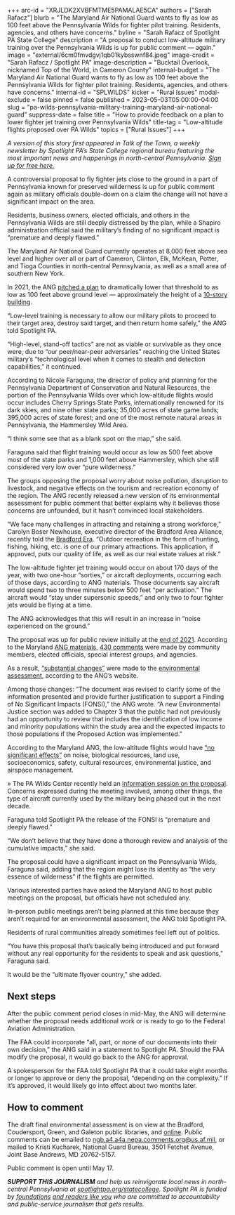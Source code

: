 +++
arc-id = "XRJLDK2XVBFMTME5PAMALAE5CA"
authors = ["Sarah Rafacz"]
blurb = "The Maryland Air National Guard wants to fly as low as 100 feet above the Pennsylvania Wilds for fighter pilot training. Residents, agencies, and others have concerns."
byline = "Sarah Rafacz of Spotlight PA State College"
description = "A proposal to conduct low-altitude military training over the Pennsylvania Wilds is up for public comment — again."
image = "external/6cm0fmvdgvj1qb01kybsswnf84.jpeg"
image-credit = "Sarah Rafacz / Spotlight PA"
image-description = "Bucktail Overlook, nicknamed Top of the World, in Cameron County"
internal-budget = "The Maryland Air National Guard wants to fly as low as 100 feet above the Pennsylvania Wilds for fighter pilot training. Residents, agencies, and others have concerns."
internal-id = "SPLWILDS"
kicker = "Rural Issues"
modal-exclude = false
pinned = false
published = 2023-05-03T05:00:00-04:00
slug = "pa-wilds-pennsylvania-military-training-maryland-air-national-guard"
suppress-date = false
title = "How to provide feedback on a plan to lower fighter jet training over Pennsylvania Wilds"
title-tag = "Low-altitude flights proposed over PA Wilds"
topics = ["Rural Issues"]
+++

<i>A version of this story first appeared in Talk of the Town, a weekly newsletter by Spotlight PA’s State College regional bureau featuring the most important news and happenings in north-central Pennsylvania. </i><a href="https://www.spotlightpa.org/newsletters/talkofthetown"><i>Sign up for free here.</i></a>

A controversial proposal to fly fighter jets close to the ground in a part of Pennsylvania known for preserved wilderness is up for public comment again as military officials double-down on a claim the change will not have a significant impact on the area.

Residents, business owners, elected officials, and others in the Pennsylvania Wilds are still deeply distressed by the plan, while a Shapiro administration official said the military’s finding of no significant impact is “premature and deeply flawed.”

The Maryland Air National Guard currently operates at 8,000 feet above sea level and higher over all or part of Cameron, Clinton, Elk, McKean, Potter, and Tioga Counties in north-central Pennsylvania, as well as a small area of southern New York.

In 2021, the ANG <a href="https://www.spotlightpa.org/news/2021/12/pennsylvania-wilds-military-training-low-altitude/">pitched a plan</a> to dramatically lower that threshold to as low as 100 feet above ground level — approximately the height of a <a href="https://web.archive.org/20211020080625/https://measuringstuff.com/things-that-are-100-feet-tall/">10-story building</a>.

“Low-level training is necessary to allow our military pilots to proceed to their target area, destroy said target, and then return home safely,” the ANG told Spotlight PA.

“High-level, stand-off tactics” are not as viable or survivable as they once were, due to “our peer/near-peer adversaries” reaching the United States military’s “technological level when it comes to stealth and detection capabilities,” it continued.

<script src="https://www.spotlightpa.org/embed.js" async></script><div data-spl-embed-version="1" data-spl-src="https://www.spotlightpa.org/embeds/newsletter/?cta=Sign%20up%20for%20our%20new%20regional%20newsletter%2C%20%3Cb%3ETalk%20of%20the%20Town%3C%2Fb%3E%2C%20and%20get%20all%20the%20news%20and%20notes%20from%20State%20College%20and%20north-central%20PA.&button=Sign%20Up%20Now&preselect=state_college&eyebrow=DON'T%20MISS%20A%20BEAT"></div>

According to Nicole Faraguna, the director of policy and planning for the Pennsylvania Department of Conservation and Natural Resources, the portion of the Pennsylvania Wilds over which low-altitude flights would occur includes Cherry Springs State Parks, internationally renowned for its dark skies, and nine other state parks; 35,000 acres of state game lands; 395,000 acres of state forest; and one of the most remote natural areas in Pennsylvania, the Hammersley Wild Area.

“I think some see that as a blank spot on the map,” she said.

Faraguna said that flight training would occur as low as 500 feet above most of the state parks and 1,000 feet above Hammersley, which she still considered very low over “pure wilderness.”

The groups opposing the proposal worry about noise pollution, disruption to livestock, and negative effects on the tourism and recreation economy of the region. The ANG recently released a new version of its environmental assessment for public comment that better explains why it believes those concerns are unfounded, but it hasn’t convinced local stakeholders.

“We face many challenges in attracting and retaining a strong workforce,” Carolyn Boser Newhouse, executive director of the Bradford Area Alliance, recently told the <a href="https://www.bradfordera.com/news/draft-final-assessment-of-low-flying-training-zone-released/article_5d3154f2-62ad-5ee5-b7a2-be9aaba38daa.html">Bradford Era</a>. “Outdoor recreation in the form of hunting, fishing, hiking, etc. is one of our primary attractions. This application, if approved, puts our quality of life, as well as our real estate values at risk.”

The low-altitude fighter jet training would occur on about 170 days of the year, with two one-hour “sorties,” or aircraft deployments, occurring each of those days, according to ANG materials. Those documents say aircraft would spend two to three minutes below 500 feet “per activation.” The aircraft would “stay under supersonic speeds,” and only two to four fighter jets would be flying at a time.

The ANG acknowledges that this will result in an increase in “noise experienced on the ground.”

The proposal was up for public review initially at the <a href="https://www.spotlightpa.org/news/2021/12/pennsylvania-wilds-military-training-low-altitude/">end of 2021</a>. According to the Maryland <a href="https://web.archive.org/20230503154111/https://www.175wg.ang.af.mil/Portals/66/Duke%20Draft%20Finding%20of%20No%20Significant%20Impact.pdf">ANG materials</a>, <a href="https://web.archive.org/20230430174306/https://www.175wg.ang.af.mil/Portals/66/documents/Volume%203%20Duke%20MOA%20DFEA_Appendix%20H_March%202023Final.pdf?ver=TOCE_VNTQpoH8t-RQWNP9w%3d%3d">430 comments</a> were made by community members, elected officials, special interest groups, and agencies.

As a result, <a href="https://web.archive.org/20211115154653/https://www.175wg.ang.af.mil/Duke-MOA-Low/#:~:text=The%20public%20comment%20period%20on,agencies%20additional%20document%20review%20time">“substantial changes”</a> were made to the <a href="https://web.archive.org/20230430163431/https://www.175wg.ang.af.mil/Portals/66/documents/Volume%20I%20Duke%20MOA_%20DFEA_March%202023.pdf?ver=v23cAo-D5TlDSmV3drPUQA%3d%3d">environmental assessment</a>, according to the ANG’s website.

Among those changes: “The document was revised to clarify some of the information presented and provide further justification to support a Finding of No Significant Impacts (FONSI),” the ANG wrote. “A new Environmental Justice section was added to Chapter 3 that the public had not previously had an opportunity to review that includes the identification of low income and minority populations within the study area and the expected impacts to those populations if the Proposed Action was implemented.”

According to the Maryland ANG, the low-altitude flights would have <a href="https://web.archive.org/20230503154111/https://www.175wg.ang.af.mil/Portals/66/Duke%20Draft%20Finding%20of%20No%20Significant%20Impact.pdf">“no significant effects”</a> on noise, biological resources, land use, socioeconomics, safety, cultural resources, environmental justice, and airspace management.

» The PA Wilds Center recently held an <a href="https://www.youtube.com/watch?v=EDoR4FrcFbI">information session on the proposal</a>. Concerns expressed during the meeting involved, among other things, the type of aircraft currently used by the military being phased out in the next decade.

Faraguna told Spotlight PA the release of the FONSI is “premature and deeply flawed.”

“We don’t believe that they have done a thorough review and analysis of the cumulative impacts,” she said.

The proposal could have a significant impact on the Pennsylvania Wilds, Faraguna said, adding that the region might lose its identity as “the very essence of wilderness” if the flights are permitted.

Various interested parties have asked the Maryland ANG to host public meetings on the proposal, but officials have not scheduled any.

In-person public meetings aren’t being planned at this time because they aren’t required for an environmental assessment, the ANG told Spotlight PA.

<script src="https://www.spotlightpa.org/embed.js" async></script><div data-spl-embed-version="1" data-spl-src="https://www.spotlightpa.org/embeds/donate/"></div>

Residents of rural communities already sometimes feel left out of politics.

“You have this proposal that’s basically being introduced and put forward without any real opportunity for the residents to speak and ask questions,” Faraguna said.

It would be the “ultimate flyover country,” she added.

## Next steps

After the public comment period closes in mid-May, the ANG will determine whether the proposal needs additional work or is ready to go to the Federal Aviation Administration.

The FAA could incorporate “all, part, or none of our documents into their own decision,” the ANG said in a statement to Spotlight PA. Should the FAA modify the proposal, it would go back to the ANG for approval.

A spokesperson for the FAA told Spotlight PA that it could take eight months or longer to approve or deny the proposal, “depending on the complexity.” If it’s approved, it would likely go into effect about two months later.

## How to comment

The draft final environmental assessment is on view at the Bradford, Coudersport, Green, and Galeton public libraries, and <a href="https://web.archive.org/20230430163431/https://www.175wg.ang.af.mil/Portals/66/documents/Volume%20I%20Duke%20MOA_%20DFEA_March%202023.pdf?ver=v23cAo-D5TlDSmV3drPUQA%3d%3d">online</a>. Public comments can be emailed to <a href="mailto:ngb.a4.a4a.nepa.comments.org@us.af">ngb.a4.a4a.nepa.comments.org@us.af.mil</a>, or mailed to Kristi Kucharek, National Guard Bureau, 3501 Fetchet Avenue, Joint Base Andrews, MD 20762-5157.

Public comment is open until May 17.

<i><b>SUPPORT THIS JOURNALISM</b></i><i> and help us reinvigorate local news in north-central Pennsylvania at </i><a href="https://www.spotlightpa.org/donate?campaign=701Dn000000Ygq1IAC&utm_source=www.spotlightpa.org&utm_medium=statecollege:section&utm_campaign=statecollege:main"><i>spotlightpa.org/statecollege</i></a><i>. Spotlight PA is funded by </i><a href="https://www.spotlightpa.org/support"><i>foundations</i></a><i> </i><a href="https://www.spotlightpa.org/support"><i>and readers like you</i></a><i> who are committed to accountability and public-service journalism that gets results.</i>

